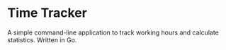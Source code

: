 
# Time Tracker

A simple command-line application to track working hours and calculate statistics. Written in Go.

